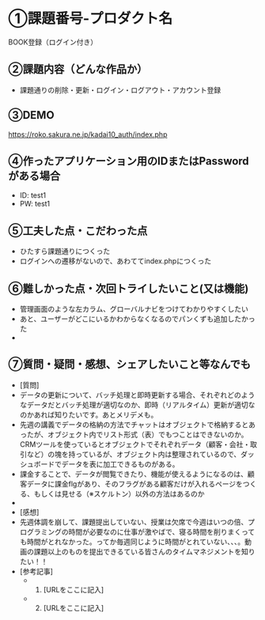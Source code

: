 # ①課題番号-プロダクト名

BOOK登録（ログイン付き）

## ②課題内容（どんな作品か）

- 課題通りの削除・更新・ログイン・ログアウト・アカウント登録

## ③DEMO

https://roko.sakura.ne.jp/kadai10_auth/index.php

## ④作ったアプリケーション用のIDまたはPasswordがある場合

- ID: test1
- PW: test1

## ⑤工夫した点・こだわった点

- ひたすら課題通りにつくった
- ログインへの遷移がないので、あわててindex.phpにつくった

## ⑥難しかった点・次回トライしたいこと(又は機能)

- 管理画面のような左カラム、グローバルナビをつけてわかりやすくしたい
- あと、ユーザーがどこにいるかわからなくなるのでパンくずも追加したかった
-

## ⑦質問・疑問・感想、シェアしたいこと等なんでも

- [質問]
- データの更新について、バッチ処理と即時更新する場合、それぞれどのようなデータだとバッチ処理が適切なのか、即時（リアルタイム）更新が適切なのかあれば知りたいです。あとメリデメも。
- 先週の講義でデータの格納の方法でチャットはオブジェクトで格納するとあったが、オブジェクト内でリスト形式（表）でもつことはできないのか。CRMツールを使っているとオブジェクトでそれぞれデータ（顧客・会社・取引など）の塊を持っているが、オブジェクト内は整理されているので、ダッシュボードでデータを表に加工できるものがある。
- 課金することで、データが閲覧できたり、機能が使えるようになるのは、顧客データに課金flgがあり、そのフラグがある顧客だけが入れるページをつくる、もしくは見せる（※スケルトン）以外の方法はあるのか
- 
- [感想]
- 先週体調を崩して、課題提出していない、授業は欠席で今週はいつの倍、プログラミングの時間が必要なのに仕事が激やばで、寝る時間を削りまくっても時間がとれなかった。ってか毎週同じように時間がとれていない、、、。動画の課題以上のものを提出できるている皆さんのタイムマネジメントを知りたい！！
- [参考記事]
  - 1. [URLをここに記入]
  - 2. [URLをここに記入]
